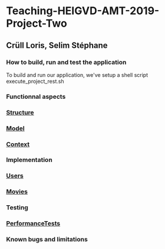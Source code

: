 # Teaching-HEIGVD-AMT-2019-Project-Two

## Crüll Loris, Selim Stéphane

### How to build, run and test the application
To build and run our application, we've setup a shell script execute_project_rest.sh
### Functionnal aspects
### [Structure](docs/Structure.md)
### [Model](docs/Model.md)
### [Context](docs/Context.md)

### Implementation
### [Users](docs/implementation/api-users-implementation/implementation-users.md)
### [Movies](docs/implementation/api-movies-implementation/implementation-movies.md)

### Testing
### [PerformanceTests](docs/PerformanceTests.md)

### Known bugs and limitations
